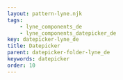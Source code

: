 ```yaml
---
layout: pattern-lyne.njk
tags: 
    - lyne_components_de
    - lyne_components_datepicker_de
key: datepicker-lyne_de
title: Datepicker
parent: datepicker-folder-lyne_de
keywords: datepicker
order: 10
---
```

